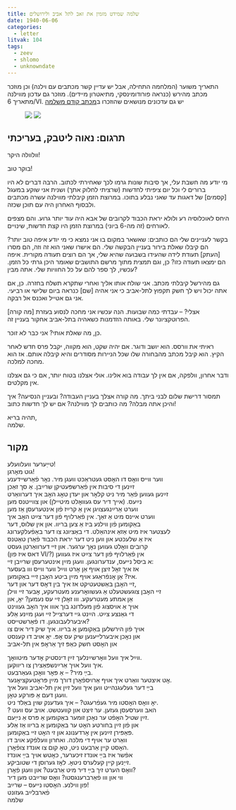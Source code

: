 ```yaml
---
title: שלמה שמידט מזמין את זאב לתל אביב ולירושלים
date: 1940-06-06
categories:
  - letter
litvak: 104
tags:
  - zeev
  - shlomo
  - unknowndate
---
```


התאריך משוער (המלחמה התחילה, אבל יש עדיין קשר מכתבים
עם וילנה) וכן מוזכר מכתב מהירש (כנראה פורודומינסקי, מתיאטרון מיידים).
מוזכר גם עדכון מווילנה מתאריך 6/VI.
יש גם עדכונים מנושאים שהוזכרו
ב[מכתב קודם משלמה](/pupko-papers/letter/1940/01/24/shlomo/)

<figure class="half">
    <a  href="/pupko-papers/assets/images/1940-06-06-shlomo-1.jpg">
    <img src="/pupko-papers/assets/images/1940-06-06-shlomo-1.jpg"></a>
    <a  href="/pupko-papers/assets/images/1940-06-06-shlomo-2.jpg">
    <img src="/pupko-papers/assets/images/1940-06-06-shlomo-2.jpg"></a>
</figure>

## תרגום: נאוה ליטבק, בעריכתי
וולוולה היקר!

בוקר טוב!

מי יודע מה חשבת עלי, אך סיבות שונות גרמו לכך שאחירתי לכתוב.
הרבה דברים לא היו ברורים לי וכל יום ציפיתי לחדשות (שרציתי לחלוק אתך) ושנית
אני שוקע במעגל [קסמים] של דאגות עד שאני נבלע בתוכו.
במרוצת הזמן קיבלתי מווילנה עשרה מכתבים ולבסוף האחרון היה עם תוכן שכזה.

היחס לאוכלוסיה רע ולולא יראת הכבוד לקרובים של אבא היה עוד יותר גרוע.
והם מצפים לאורחים
(זה מה-6 ביוני)
במרוצת הזמן היו קצת חדשות, שינויים.

בקשר לעניינים שלי הם כותבים:
שאשאר במקום בו אני נמצא כי מי יודע איפה טוב יותר?
הם קיבלו שאלת בירור בעניין הבקשה שלי.
הם אישרו שאני הוא זה וזה, הם מסרו [העתק] תעודת 
לידה שהעידו בשבועה שהיא שלי, אך הם רוצים תעודה מקורית.
איפה הם ימצאו תעודה כזו?
כן, וגם תמצית מתוך מרשם התושבים שאומר היכן גרתי כל הזמן.
עכשיו, לך ספר להם על כל
החוויות שלי. אתה מבין?

גם מהירשל קיבלתי מכתב. אני שולח אותו אליך ואחרי שתקרא תשלח בחזרה.
כן, אם אתה יכול ויש לך חשק תקפוץ לתל-אביב כי אני אהיה [שם] כנראה ביום שלישי או רביעי.
אני גם אטייל ואכנס אל רבקה.

[מה קורה] אצלי? – עבדתי כמה שבועות.
הנה עכשיו אני מחכה לנסוע בעזרת הפרוטקציונר שלי.
באותה הזדמנות כשאהיה בתל-אביב אחקור בעניין זה. 

כן, מה שאלת אותי? אני כבר לא זוכר.

ראיתי את וורסס. הוא יושב ודוגר.
אם יהיה שקט, הוא מקווה, יקבל פרס חדש לאחר הקיץ.
הוא קיבל מכתב מהבחורה שלו שכל הניירות מסודרים והיא קיבלה אותם.
אז הוא מחכה למלכה.

ודבר אחרון, וולפקה, אם אין לך עבודה בוא אלינו. אולי אצלנו בטוח יותר, אם כי גם אצלנו אין
מקלטים.

תמסור דרישת שלום לבני ביתך. מה קורה אצלך בעניין העבודה? ובעניין הנסיעה?
איך והיכן אתה מבלה? מה כותבים לך מווילנה? אם יש לך חדשות כתוב!

תהיה בריא,  
שלמה.


## מקור

טייַערער וועלוועלע!  
גוט מאׇרגן!  
ווער ווייס וואׇס דו האׇסט געטראַכט וועגן מיר. נאׇר פֿאַרשיידענע  
זײַנען די סיבות אין פֿאַרשפּעטיקן שרײַבן. אַ סך זאַכן  
זײַנען געווען פֿאַר מיר ניט קלאׇר און יעדן טאׇג האׇב איך דערוואַרט  
נײַעס. (אייך דיר עס געוואׇלט מיטיילן) און צווייטנס מען  
ווערט אַרײַנגעצויגן אין אַ קרײַז פֿון אינטערעסן אַז מען  
ווערט איינס מיט אַ זאַך. אין פֿאַרלויף פֿון דער צײַט האׇב איך  
באַקומען פֿון ווילנע ביז אַ צען בריוו. און אין שלוס, דער  
לעצטער איז מיט אַזאַ אינהאַלט. די באַציונג צו דער באַפֿעלקערונג  
איז אַ שלעכטע און ווען ניט דער יראת הכבוד פֿאַרן טאַטנס  
קרובים וואׇלט געווען נאׇך ערגער. און זיי דערוואַרטן געסט  
(דאס איז פון VI/?) אין פֿאַרלויף פֿון דער צײַט איז געווען  
א ביסל נײעס, ענדערונגען. וועגן מײַן אינטערעסן שרײַבן זיי:  
אז איך זאׇל זיצן אויף אַן אׇרט ווײַל ווער ווײס ווו בעסער  
איז? אַן אׇנפֿראַגע אויף מײַן ביטע האׇבן זייי באַקומען.  
זיי האׇבן באַשטעטיקט אז איך בין דאׇס דער און דער,  
זיי האׇבן צוגעשטעלט אַ געשוואׇרענע מעטרעקע, אׇבער זיי ווילן  
אַן אמתע מעטרעקע. ווו זאׇלן זיי עס נעמען? יאׇ, און  
אויך אַ אויסצוג פֿון מעלדונג בוך אווו איך האׇב געווינט  
די גאַנצע צײַט. הײַנט גיי דערצייל זיי ועגן מײַנע אַלע  
איבערלעבונגען. דו פֿאַרשטייסט?  
אויך פֿון הירשלען באַקומען אַ בריוו. איך שיק דיר אים צו  
און נאׇכן איבערלייענען שיק עס אׇפּ. יאׇ אויב דו קענסט  
און האׇסט חשק כאַפּ זיך אַראׇפּ אין תל-אביב  
  
ווײַל איך וועל וואׇרשײַנלעך זײַן דינסטיק אׇדער מיטוואׇך.  
איך וועל אויך אַרײַנשפּאַצירן צו ריווקען.  
בײַ מיר? – אַ פּאׇר וואׇכן געאַרבעט.  
אׇט איצטער וואַרט איך אויף אַרויספֿאׇרן דורך מײַן פּראׇטעקציאׇנער.  
בײַ דער געלעגנהייט ווען איך וועל זײַן אין תל-אביב וועל איך  
וועגן דעם אַ פּורקע טאׇן.  
יאׇ וואׇס האׇסטו מיר געפֿרעגט? – איך געדענק שוין באַלד ניט.  
? האב ווערסעסן געזען. ער זיצט און קוועטשט. אויב עס וועט  
זײַן שטיל האׇפֿט ער נאׇכן זומער באַקומען אַ פּרס אַ נייַעם.  
און פֿון זײַן בחורטע האׇט ער באַקומען אַ בריוו אַז אַלע  
פּאַפּירן זײַנען אין אׇרדענונג און זי האׇט זיי באַקומען.  
וואַרט ער אויף די מלכה. ואחרון וועלפֿקע אויב דו  
האׇסט קיין אַרבעט ניט, טאׇ קום צו אונדז צופֿאׇרן.  
אפֿשר איז בּײַ אונדז זיכערער, כאׇטש אויך בּײַ אונדז  
זייַנען קיין קעלערס ניטאׇ. לאׇז גערוסן די שטוביקע.  
וואׇס הערט זיך בײַ דיר מיט אַרבעט? און וועגן פֿאׇרן?  
ווי און ווו פֿאַרברענגסטו? וואׇס שרײַבט מען דיר  
פון ווילנע.  האׇסטו נייעס – שרײַב!  
פֿארבלײַב געזונט  
שלמה  

